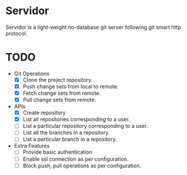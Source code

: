 # **Servidor**

Servidor is a light-weight no-database git server following git smart http protocol.


# TODO
- Git Operations
  - [x] Clone the project repository.
  - [x] Push change sets from local to remote.
  - [x] Fetch change sets from remote.
  - [x] Pull change sets from remote.
- APIs
  - [x] Create repository
  - [x] List all repositories corresponding to a user.
  - [ ] List a particular repository corresponding to a user.
  - [ ] List all the branches in a repository.
  - [ ] List a particular branch in a repository.
- Extra Features
  - [ ] Provide basic authentication
  - [ ] Enable ssl connection as per configuration.
  - [ ] Block push, pull operations as per configuration.
